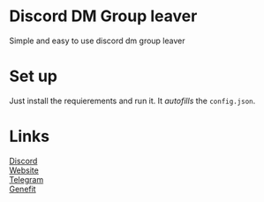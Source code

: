 # Discord DM Group leaver
 Simple and easy to use discord dm group leaver
# Set up
 Just install the requierements and run it. It *autofills* the `config.json`.
# Links
[Discord](https://discord.gg/kws)<br />
[Website](https://kwayservices.top)<br />
[Telegram](https://t.me/kwaytv)<br />
[Genefit](https://genefit.cc)<br />